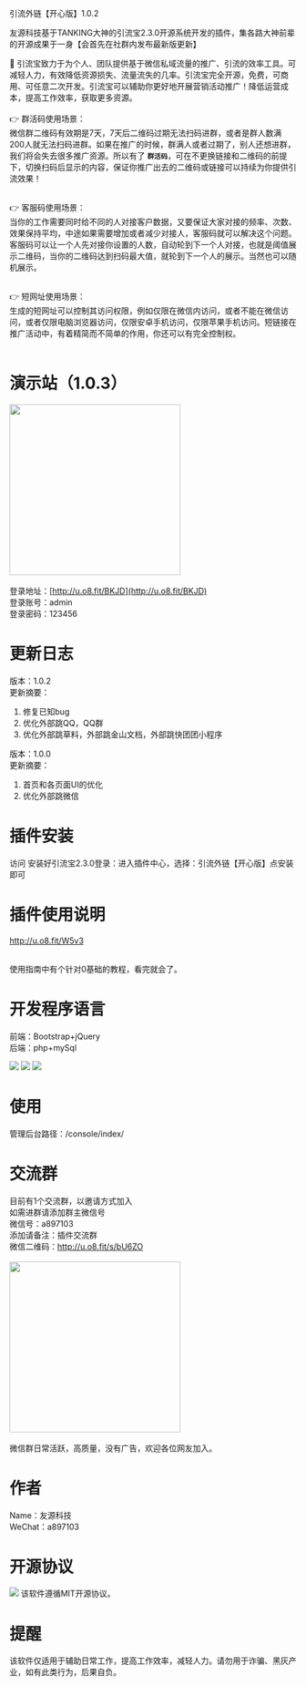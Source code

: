 引流外链【开心版】1.0.2

友源科技基于TANKING大神的引流宝2.3.0开源系统开发的插件，集各路大神前辈的开源成果于一身【会首先在社群内发布最新版更新】

👋 引流宝致力于为个人、团队提供基于微信私域流量的推广、引流的效率工具。可减轻人力，有效降低资源损失、流量流失的几率。引流宝完全开源，免费，可商用、可任意二次开发。引流宝可以辅助你更好地开展营销活动推广！降低运营成本，提高工作效率，获取更多资源。
<br/><br/>
👉 群活码使用场景：<br/>
微信群二维码有效期是7天，7天后二维码过期无法扫码进群，或者是群人数满200人就无法扫码进群。如果在推广的时候，群满人或者过期了，别人还想进群，我们将会失去很多推广资源。所以有了 **`群活码`**，可在不更换链接和二维码的前提下，切换扫码后显示的内容，保证你推广出去的二维码或链接可以持续为你提供引流效果！<br/><br/>

👉 客服码使用场景：<br/>
当你的工作需要同时给不同的人对接客户数据，又要保证大家对接的频率、次数、效果保持平均，中途如果需要增加或者减少对接人，客服码就可以解决这个问题。客服码可以让一个人先对接你设置的人数，自动轮到下一个人对接，也就是阈值展示二维码，当你的二维码达到扫码最大值，就轮到下一个人的展示。当然也可以随机展示。<br/><br/>

👉 短网址使用场景：<br/>
生成的短网址可以控制其访问权限，例如仅限在微信内访问，或者不能在微信访问，或者仅限电脑浏览器访问，仅限安卓手机访问，仅限苹果手机访问。短链接在推广活动中，有着精简而不简单的作用，你还可以有完全控制权。<br/><br/>



# 演示站（1.0.3）
<img src="http://7rcc.com/xslink.png" width="300" /><br/><br/>
登录地址：[http://u.o8.fit/BKJD](http://u.o8.fit/BKJD) <br/>
登录账号：admin <br/>
登录密码：123456 <br/>

# 更新日志
版本：1.0.2<br/>
更新摘要：<br/>
1. 修复已知bug<br/>
2. 优化外部跳QQ，QQ群<br/>
3. 优化外部跳草料，外部跳金山文档，外部跳快团团小程序

版本：1.0.0<br/>
更新摘要：<br/>
1. 首页和各页面UI的优化<br/>
2. 优化外部跳微信<br/>


# 插件安装

访问 安装好引流宝2.3.0登录：进入插件中心，选择：引流外链【开心版】点安装即可<br/>



# 插件使用说明
http://u.o8.fit/W5v3<br/><br/>

使用指南中有个针对0基础的教程，看完就会了。


# 开发程序语言
前端：Bootstrap+jQuery<br/>
后端：php+mySql

![](https://img.shields.io/badge/PHP-7.4.0-brightgreen.svg) ![](https://img.shields.io/badge/Bootstrap-4.0-brightgreen.svg) ![](https://img.shields.io/badge/jQuery-3.6.0-brightgreen.svg)


# 使用
管理后台路径：/console/index/<br/>


# 交流群
目前有1个交流群，以邀请方式加入<br/>
如需进群请添加群主微信号<br/>
微信号：a897103 <br/>
添加请备注：插件交流群<br/>
微信二维码：http://u.o8.fit/s/bU6ZO<br/><br/>
<img src="http://7rcc.com/wx.jpg" width="300" /><br/><br/>
微信群日常活跃，高质量，没有广告，欢迎各位网友加入。<br/>


# 作者
Name：友源科技<br/>
WeChat：a897103<br/>


# 开源协议
![](https://img.shields.io/badge/开源协议-MIT-brightgreen.svg) 该软件遵循MIT开源协议。


# 提醒
该软件仅适用于辅助日常工作，提高工作效率，减轻人力。请勿用于诈骗、黑灰产业，如有此类行为，后果自负。
